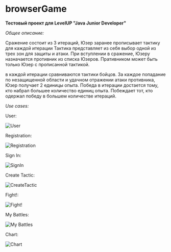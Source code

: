 # browserGame
**Тестовый проект для LevelUP "Java Junior Developer"**

*Общее описание:*

Сражение состоит из 3 итераций, 
Юзер заранее прописывает тактику для каждой итерации
Тактика представляет из себя выбор одной из трех зон для защиты и атаки.
При вступлении в сражение, Юзеру  назначается противник из списка Юзеров.
Пративником может быть только Юзер с  прописанной тактикой. 

в каждой итерации сравниваются тактики бойцов. 
За каждое попадание по незащищенной области и удачном отражении атаки противника, Юзер получает 2 единицы опыта.
Победа в итерации достается тому, кто набрал большее количество единиц опыта.
Побеждает тот, кто одержал победу в большем количестве итераций.
   


*Use cases:*

User:

![User](https://github.com/Lastexile111/browserGame/blob/master/User-UseCase.PNG)


Registration:

![Registration](https://github.com/Lastexile111/browserGame/blob/master/Register-UseCase.PNG)


Sign In:

![SignIn](https://github.com/Lastexile111/browserGame/blob/master/SignIn-UseCase.PNG)

Create Tactic:

![CreateTactic](https://github.com/Lastexile111/browserGame/blob/master/CreateTactic-UseCase.PNG)


Fight!:

![Fight!](https://github.com/Lastexile111/browserGame/blob/master/Fight-UseCase.PNG)


My Battles:

![My Battles](https://github.com/Lastexile111/browserGame/blob/master/MyBattles-UseCase.PNG)


Chart:

![Chart](https://github.com/Lastexile111/browserGame/blob/master/Chart-UseCase.PNG)


